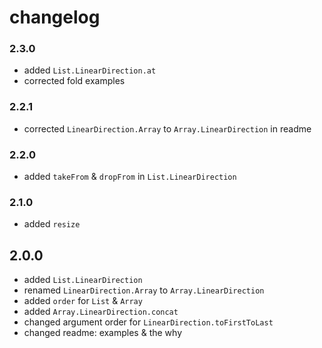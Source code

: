 # changelog

### 2.3.0

- added `List.LinearDirection.at`
- corrected fold examples

### 2.2.1

- corrected `LinearDirection.Array` to `Array.LinearDirection` in readme

### 2.2.0

- added `takeFrom` & `dropFrom` in `List.LinearDirection`

### 2.1.0

- added `resize`

## 2.0.0

- added `List.LinearDirection`
- renamed `LinearDirection.Array` to `Array.LinearDirection`
- added `order` for `List` & `Array`
- added `Array.LinearDirection.concat`
- changed argument order for `LinearDirection.toFirstToLast`
- changed readme: examples & the why
